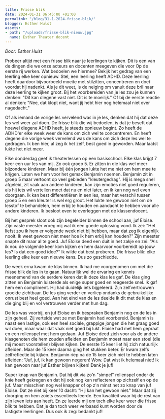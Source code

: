 ```yaml
---
title: Frisse blik
date: 2024-01-31 06:45:00 +01:00
permalink: "/blog/31-1-2024-frisse-blik/"
blogger: Esther Hulst
assets:
- path: "/uploads/frisse-blik-nieuw.jpg"
  name: Esther Theater docent
---
```


*Door: Esther Hulst*

Probeer altijd met een frisse blik naar je leerlingen te kijken. Dit is een van de dingen die we onze acteurs en docenten meegeven die voor Op de eerste rij werken. Wat bedoelen we hiermee? Bekijk het gedrag van een leerling elke keer opnieuw. Stel, een leerling heeft ADHD. Deze leerling heeft daardoor bijvoorbeeld moeite met stilzitten, concentreren en doet voordat hij nadenkt. Als je dit weet, is de neiging om vanuit deze bril naar deze leerling te kijken groot. Bij het voorbereiden van je les zou je kunnen denken: "Dit kan diegene vast niet. Dit is te moeilijk." Of bij de eerste reactie al denken: "Nee, dat klopt niet, want jij hebt hier nog helemaal niet over nagedacht."

Of als iemand de vorige les vervelend was in je les, denken dat hij dat deze les wel weer zal doen. De frisse blik die wij bedoelen, is dat je beseft dat hoewel diegene ADHD heeft, je steeds opnieuw begint. Zo heeft de ADHD'er elke week weer de kans om zich wel te concentreren. En heeft degene die vorige week vervelend was de kans om zich deze les wel te gedragen. Ik ben hier, al zeg ik het zelf, best goed in geworden. Maar laatst lukte het niet meer.

Elke donderdag geef ik theaterlessen op een basisschool. Elke klas krijgt 7 keer een uur les van mij. Zo ook groep 5. Er zitten in die klas wel meer bijzondere kinderen. Maar bij één jongen lukte het me niet om hem mee te krijgen. Laten we hem voor het gemak Benjamin noemen. Benjamin zit in groep 5 maar vertoont op veel gebieden "kleutergedrag". Hij is mega snel afgeleid, zit vaak aan andere kinderen, kan zijn emoties niet goed reguleren, als hij iets wil vertellen moet dat nu en niet later, en ik kan nog wel even doorgaan. Ik kan best differentiëren in een les, maar het verschil tussen groep 5 en een kleuter is wel erg groot. Het lukte me gewoon niet om de lesstof te behandelen, hem erbij te houden en aandacht te hebben voor alle andere kinderen. Ik besloot even te overleggen met de klassendocent.

Bij het gesprek sloot ook zijn begeleider binnen de school aan, juf Eloise. Zijn vaste meester vroeg mij wat ik een goede oplossing vond. Ik zei: "Het liefst zou ik hem er volgende week niet bij hebben, maar dat zeg ik eigenlijk nooit. Ik weet gewoon niet meer hoe ik hem erbij kan houden?" Zijn meester snapte dit maar al te goed. Juf Eloise deed een duit in het zakje en zei: "Als ik nou de volgende keer kom kijken en hem daarvoor voorbereidt op jouw les? Is dat een goed idee?" Ik wilde dat best proberen. Die frisse blik: elke leerling elke keer een nieuwe kans. Dus zo geschiedde.

De week erna kwam de klas binnen. Ik had me voorgenomen om met die frisse blik de les in te gaan. Natuurlijk wel de ervaring en kennis meenemend van de eerdere keren dat ik deze klas les gaf. De klas ging zitten en Benjamin luisterde als enige super goed en reageerde snel. Ik gaf hem een compliment. Hij had duidelijk iets bijgeleerd. Zijn zelfvertrouwen groeide zichtbaar. De les ging verder en verliep ondanks de gebruikelijke onrust best heel goed. Aan het eind van de les deelde ik dit met de klas en die ging blij en vol vertrouwen verder met hun dag.

De les was voorbij, en juf Eloise en ik bespraken Benjamin nog en de les in zijn geheel. Zij vertelde wat ze met Benjamin had voorbereid. Benjamin is naast een lastige, ook een heel sociale, grappige jongen die het graag goed wil doen, maar waar dat vaak niet goed bij lukt. Eloise had met hem gepraat en een rollenspel met hem gedaan. Juf Eloise deed zich voor als de andere klasgenoten die hem zouden afleiden en Benjamin moest naar een stoel (die mij moest voorstellen) blijven kijken. De eerste 15 keer liet hij zich natuurlijk afleiden. Maar de 15 keer daarna ging het stukken beter. Er kwam zelfs zelfreflectie bij kijken. Benjamin riep na de 15 keer zich niet te hebben laten afleiden: "Juf, juf, ik kan gewoon negeren! Wow. Dat wist ik helemaal niet! Ik kan gewoon naar juf Esther blijven kijken! Dank je juf!

Super knap van Benjamin. Dat hij dit via zo'n "simpel" rollenspel onder de knie heeft gekregen en dat hij ook nog kan reflecteren op zichzelf en op de juf. Maar misschien nog wel knapper of op z'n minst net zo knap van juf Eloise. Dat ze niet bij keer 10 dacht: "Hij kan het gewoon niet." Maar dat zij doorging en hem zoiets essentieels leerde. Een kwaliteit waar hij de rest van zijn leven iets aan heeft. En ze leerde mij om toch elke keer weer die frisse blik te hebben. Dat je dan toch weer verbaasd kunt worden door de lastigste leerlingen. Dus ook ik zeg: bedankt juf!